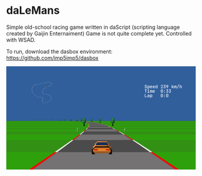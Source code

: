 # daLeMans
Simple old-school racing game written in daScript (scripting language created by Gaijin Enternaiment)
Game is not quite complete yet.
Controlled with WSAD.

To run, download the dasbox environment: https://github.com/imp5imp5/dasbox

![Screenshot](screenshot.png)
